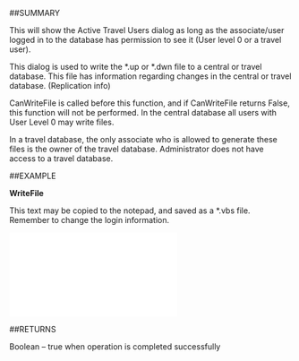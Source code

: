 

##SUMMARY

This will show the Active Travel Users dialog as long as the associate/user logged in to the database has permission to see it (User level 0 or a travel user). 

This dialog is used to write the *.up or *.dwn file to a central or travel database. This file has information regarding changes in the central or travel database. (Replication info) 

CanWriteFile is called before this function, and if CanWriteFile returns False, this function will not be performed. In the central database all users with User Level 0 may write files. 

In a travel database, the only associate who is allowed to generate these files is the owner of the travel database. Administrator does not have access to a travel database.


##EXAMPLE

**WriteFile**

This text may be copied to the notepad, and saved as a *.vbs file. Remember to change the login information.

![](../../Examples/vbs/SOTravelInfoInterface.WriteFile.vbs.txt)




##RETURNS

Boolean – true when operation is completed successfully



